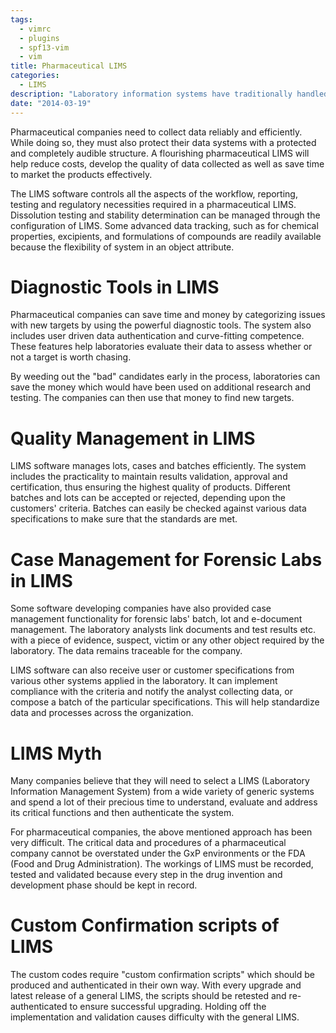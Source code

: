 ```yaml
---
tags:
  - vimrc
  - plugins
  - spf13-vim
  - vim
title: Pharmaceutical LIMS
categories:
  - LIMS
description: "Laboratory information systems have traditionally handled only the management and "
date: "2014-03-19"
---
```


Pharmaceutical companies need to collect data reliably and efficiently. While doing so, they must also protect their data systems with a protected and completely audible structure. A flourishing pharmaceutical LIMS will help reduce costs, develop the quality of data collected as well as save time to market the products effectively.

The LIMS software controls all the aspects of the workflow, reporting, testing and regulatory necessities required in a pharmaceutical LIMS. Dissolution testing and stability determination can be managed through the configuration of LIMS. Some advanced data tracking, such as for chemical properties, excipients, and formulations of compounds are readily available because the flexibility of system in an object attribute.

 

# Diagnostic Tools in LIMS

Pharmaceutical companies can save time and money by categorizing issues with new targets by using the powerful diagnostic tools. The system also includes user driven data authentication and curve-fitting competence. These features help laboratories evaluate their data to assess whether or not a target is worth chasing.

By weeding out the "bad" candidates early in the process, laboratories can save the money which would have been used on additional research and testing. The companies can then use that money to find new targets.

# Quality Management in LIMS

LIMS software manages lots, cases and batches efficiently. The system includes the practicality to maintain results validation, approval and certification, thus ensuring the highest quality of products. Different batches and lots can be accepted or rejected, depending upon the customers' criteria. Batches can easily be checked against various data specifications to make sure that the standards are met.

# Case Management for Forensic Labs in LIMS

Some software developing companies have also provided case management functionality for forensic labs' batch, lot and e-document management. The laboratory analysts link documents and test results etc. with a piece of evidence, suspect, victim or any other object required by the laboratory. The data remains traceable for the company.

LIMS software can also receive user or customer specifications from various other systems applied in the laboratory. It can implement compliance with the criteria and notify the analyst collecting data, or compose a batch of the particular specifications. This will help standardize data and processes across the organization.

# LIMS Myth

Many companies believe that they will need to select a LIMS (Laboratory Information Management System) from a wide variety of generic systems and spend a lot of their precious time to understand, evaluate and address its critical functions and then authenticate the system.

For pharmaceutical companies, the above mentioned approach has been very difficult. The critical data and procedures of a pharmaceutical company cannot be overstated under the GxP environments or the FDA (Food and Drug Administration). The workings of LIMS must be recorded, tested and validated because every step in the drug invention and development phase should be kept in record.

# Custom Confirmation scripts of LIMS

The custom codes require "custom confirmation scripts" which should be produced and authenticated in their own way. With every upgrade and latest release of a general LIMS, the scripts should be retested and re-authenticated to ensure successful upgrading. Holding off the implementation and validation causes difficulty with the general LIMS.
